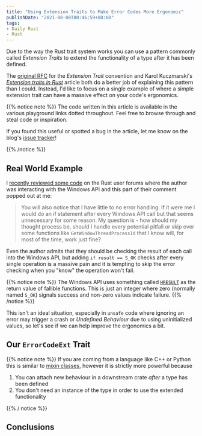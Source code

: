 ```yaml
---
title: "Using Extension Traits to Make Error Codes More Ergonomic"
publishDate: "2021-08-08T00:46:59+08:00"
tags:
- Daily Rust
- Rust
---
```


Due to the way the Rust trait system works you can use a pattern commonly called
*Extension Traits* to extend the functionality of a type after it has been
defined.

The [original RFC][rfc] for the *Extension Trait* convention and Karol
Kuczmarski's [*Extension traits in Rust*][xion] article both do a better job of
explaining this pattern than I could. Instead, I'd like to focus on a single
example of where a simple extension trait can have a massive effect on your
code's ergonomics.

{{% notice note %}}
The code written in this article is available in the various playground links
dotted throughout. Feel free to browse through and steal code or inspiration.

If you found this useful or spotted a bug in the article, let me know on the
blog's [issue tracker][issue]!

[issue]: https://github.com/Michael-F-Bryan/adventures.michaelfbryan.com/issues
{{% /notice %}}

## Real World Example

I [recently reviewed some code][post] on the Rust user forums where the author
was interacting with the Windows API and this part of their comment popped out
at me:

> You will also notice that I have little to no error handling. If it were me I
> would do an if statement after every Windows API call but that seems
> unnecessary for some reason. My question is - how should my thought process
> be, should I handle every potential pitfall or skip over some functions like
> `GetWindowThreadProcessId` that I know will, for most of the time, work just
> fine?

Even the author admits that they should be checking the result of each call into
the Windows API, but adding `if result == S_OK` checks after every single
operation is a massive pain and it is tempting to skip the error checking when
you "know" the operation won't fail.

{{% notice note %}}
The Windows API uses something called [`HRESULT`][hresult] as the return value
of fallible functions. This is just an integer where zero (normally named
`S_OK`) signals success and non-zero values indicate failure.
{{% /notice %}}

This isn't an ideal situation, especially in `unsafe` code where ignoring an
error may trigger a crash or *Undefined Behaviour* due to using uninitialized
values, so let's see if we can help improve the ergonomics a bit.

## Our `ErrorCodeExt` Trait

{{% notice note %}}
If you are coming from a language like C++ or Python this is similar to [mixin
classes][mixin-classes], however it is strictly more powerful because

1. You can attach new behaviour in a downstream crate *after* a type has been
   defined
2. You don't need an instance of the type in order to use the extended
   functionality

[mixin-classes]: https://stackoverflow.com/questions/533631/what-is-a-mixin-and-why-are-they-useful
{{% / notice %}}

## Conclusions

[post]: https://users.rust-lang.org/t/code-review-on-windows-api-usage/62921
[hresult]: https://docs.microsoft.com/en-us/windows/win32/com/error-handling-in-com
[xion]: http://xion.io/post/code/rust-extension-traits.html
[rfc]: https://rust-lang.github.io/rfcs/0445-extension-trait-conventions.html
